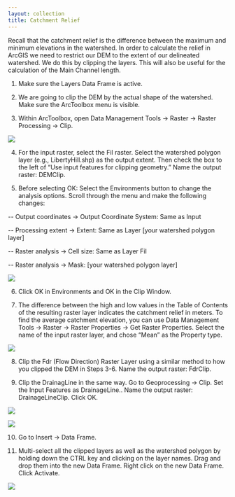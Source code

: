 ```yaml
---
layout: collection
title: Catchment Relief
---
```


Recall that the catchment relief is the difference between the maximum and minimum elevations in the watershed. In order to calculate the relief in ArcGIS we need to restrict our DEM to the extent of our delineated watershed. We do this by clipping the layers. This will also be useful for the calculation of the Main Channel length.

1)	Make sure the Layers Data Frame is active. 

2)	We are going to clip the DEM by the actual shape of the watershed. Make sure the ArcToolbox menu is visible. 

3)	Within ArcToolbox, open Data Management Tools &#8594; Raster &#8594; Raster Processing &#8594; Clip. 

<a href="{{ site.url }}/pictures/Relief0.png"><img src="{{ site.url }}/pictures/Relief0.png"></a>

4)	For the input raster, select the Fil raster. Select the watershed polygon layer (e.g., LibertyHill.shp) as the output extent. Then check the box to the left of “Use input features for clipping geometry.” Name the output raster:  DEMClip.
 
5)	Before selecting OK: Select the Environments button to change the analysis options. Scroll through the menu and make the following changes:

-- Output coordinates &#8594; Output Coordinate System: Same as Input

-- Processing extent &#8594; Extent: Same as Layer [your watershed polygon layer]

-- Raster analysis &#8594; Cell size: Same as Layer Fil

-- Raster analysis &#8594; Mask: [your watershed polygon layer]

<a href="{{ site.url }}/pictures/Relief1.png"><img src="{{ site.url }}/pictures/Relief1.png"></a>

6)	Click OK in Environments and OK in the Clip Window.

7)	The difference between the high and low values in the Table of Contents of the resulting raster layer indicates the catchment relief in meters. To find the average catchment elevation, you can use Data Management Tools &#8594; Raster &#8594; Raster Properties &#8594; Get Raster Properties. Select the name of the input raster layer, and chose “Mean” as the Property type.
 
<a href="{{ site.url }}/pictures/Relief2.png"><img src="{{ site.url }}/pictures/Relief2.png"></a>

8)	Clip the Fdr (Flow Direction) Raster Layer using a similar method to how you clipped the DEM in Steps 3-6. Name the output raster: FdrClip.

9)	Clip the DrainagLine in the same way. Go to Geoprocessing &#8594; Clip. Set the Input Features as DrainageLine.. Name the output raster: DrainageLineClip. Click OK.

<a href="{{ site.url }}/pictures/Relief3.png"><img src="{{ site.url }}/pictures/Relief3.png"></a>

<a href="{{ site.url }}/pictures/Relief4.png"><img src="{{ site.url }}/pictures/Relief4.png"></a>

10)	Go to Insert &#8594; Data Frame. 

11)	Multi-select all the clipped layers as well as the watershed polygon by holding down the CTRL key and clicking on the layer names. Drag and drop them into the new Data Frame.  Right click on the new Data Frame. Click Activate. 

<a href="{{ site.url }}/pictures/Relief4.png"><img src="{{ site.url }}/pictures/Relief5.png"></a>
